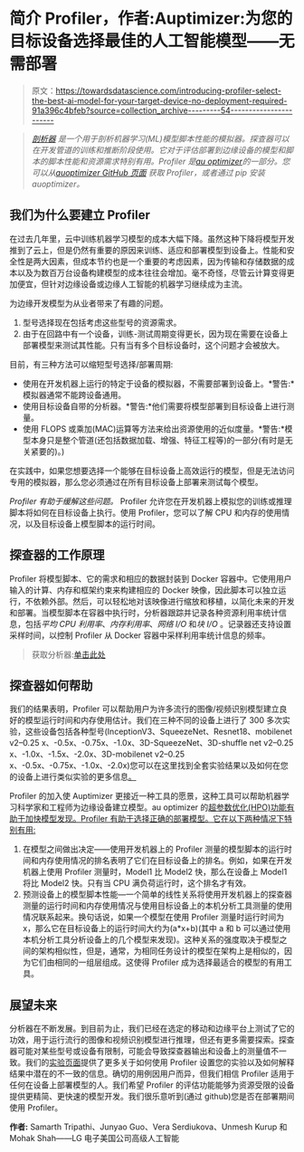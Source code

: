 # 简介 Profiler，作者:Auptimizer:为您的目标设备选择最佳的人工智能模型——无需部署

> 原文：<https://towardsdatascience.com/introducing-profiler-select-the-best-ai-model-for-your-target-device-no-deployment-required-91a396c4bfeb?source=collection_archive---------54----------------------->

> [*剖析器*](https://github.com/LGE-ARC-AdvancedAI/auptimizer/tree/master/src/aup/profiler) *是一个用于剖析机器学习(ML)模型脚本性能的模拟器。探查器可以在开发管道的训练和推断阶段使用。它对于评估部署到边缘设备的模型和脚本的脚本性能和资源需求特别有用。Profiler 是*[*au optimizer*](https://github.com/LGE-ARC-AdvancedAI/auptimizer)*的一部分。您可以从*[*auoptimizer GitHub 页面*](https://github.com/LGE-ARC-AdvancedAI/auptimizer) *获取 Profiler，或者通过 pip 安装 auoptimizer。*

## 我们为什么要建立 Profiler

在过去几年里，云中训练机器学习模型的成本大幅下降。虽然这种下降将模型开发推到了云上，但是仍然有重要的原因来训练、适应和部署模型到设备上。性能和安全性是两大因素，但成本节约也是一个重要的考虑因素，因为传输和存储数据的成本以及为数百万台设备构建模型的成本往往会增加。毫不奇怪，尽管云计算变得更加便宜，但针对边缘设备或边缘人工智能的机器学习继续成为主流。

为边缘开发模型为从业者带来了有趣的问题。

1.  型号选择现在包括考虑这些型号的资源需求。
2.  由于在回路中有一个设备，训练-测试周期变得更长，因为现在需要在设备上部署模型来测试其性能。只有当有多个目标设备时，这个问题才会被放大。

目前，有三种方法可以缩短型号选择/部署周期:

*   使用在开发机器上运行的特定于设备的模拟器，不需要部署到设备上。*警告:*模拟器通常不能跨设备通用。
*   使用目标设备自带的分析器。*警告:*他们需要将模型部署到目标设备上进行测量。
*   使用 FLOPS 或乘加(MAC)运算等方法来给出资源使用的近似度量。*警告:*模型本身只是整个管道(还包括数据加载、增强、特征工程等)的一部分(有时是无关紧要的)。)

在实践中，如果您想要选择一个能够在目标设备上高效运行的模型，但是无法访问专用的模拟器，那么您必须通过在所有目标设备上部署来测试每个模型。

*Profiler 有助于缓解这些问题。* Profiler 允许您在开发机器上模拟您的训练或推理脚本将如何在目标设备上执行。使用 Profiler，您可以了解 CPU 和内存的使用情况，以及目标设备上模型脚本的运行时间。

## 探查器的工作原理

Profiler 将模型脚本、它的需求和相应的数据封装到 Docker 容器中。它使用用户输入的计算、内存和框架约束来构建相应的 Docker 映像，因此脚本可以独立运行，不依赖外部。然后，可以轻松地对该映像进行缩放和移植，以简化未来的开发和部署。当模型脚本在容器中执行时，分析器跟踪并记录各种资源利用率统计信息，包括*平均 CPU 利用率*、*内存利用率*、*网络 I/O* 和*块 I/O* 。记录器还支持设置采样时间，以控制 Profiler 从 Docker 容器中采样利用率统计信息的频率。

> 获取分析器:[单击此处](https://github.com/LGE-ARC-AdvancedAI/auptimizer/tree/master/src/aup/profiler)

## 探查器如何帮助

我们的结果表明，Profiler 可以帮助用户为许多流行的图像/视频识别模型建立良好的模型运行时间和内存使用估计。我们在三种不同的设备上进行了 300 多次实验，这些设备包括各种型号(InceptionV3、SqueezeNet、Resnet18、mobilenet v2–0.25 x、-0.5x、-0.75x、-1.0x、3D-SqueezeNet、3D-shuffle net v2–0.25 x、-1.0x、-1.5x、-2.0x、3D-mobilenet v2–0.25 x、-0.5x、-0.75x、-1.0x、-2.0x)您可以在这里找到全套实验结果以及如何在您的设备上进行类似实验的更多信息[。](https://github.com/LGE-ARC-AdvancedAI/auptimizer/tree/master/Examples/profiler_examples/experiments)

Profiler 的加入使 Auptimizer 更接近一种工具的愿景，这种工具可以帮助机器学习科学家和工程师为边缘设备建立模型。au optimizer 的[超参数优化(HPO)功能有助于加快模型发现。Profiler 有助于选择正确的部署模型。它在以下两种情况下特别有用:](https://github.com/LGE-ARC-AdvancedAI/auptimizer)

1.  在模型之间做出决定——使用开发机器上的 Profiler 测量的模型脚本的运行时间和内存使用情况的排名表明了它们在目标设备上的排名。例如，如果在开发机器上使用 Profiler 测量时，Model1 比 Model2 快，那么在设备上 Model1 将比 Model2 快。只有当 CPU 满负荷运行时，这个排名才有效。
2.  预测设备上的模型脚本性能—一个简单的线性关系将使用开发机器上的探查器测量的运行时间和内存使用情况与使用目标设备上的本机分析工具测量的使用情况联系起来。换句话说，如果一个模型在使用 Profiler 测量时运行时间为 x，那么它在目标设备上的运行时间大约为(a*x+b)(其中 a 和 b 可以通过使用本机分析工具分析设备上的几个模型来发现)。这种关系的强度取决于模型之间的架构相似性，但是，通常，为相同任务设计的模型在架构上是相似的，因为它们由相同的一组层组成。这使得 Profiler 成为选择最适合的模型的有用工具。

## 展望未来

分析器在不断发展。到目前为止，我们已经在选定的移动和边缘平台上测试了它的功效，用于运行流行的图像和视频识别模型进行推理，但还有更多需要探索。探查器可能对某些型号或设备有限制，可能会导致探查器输出和设备上的测量值不一致。我们的[实验页面](https://github.com/LGE-ARC-AdvancedAI/auptimizer/tree/master/Examples/profiler_examples/experiments)提供了更多关于如何使用 Profiler 设置您的实验以及如何解释结果中潜在的不一致的信息。确切的用例因用户而异，但我们相信 Profiler 适用于任何在设备上部署模型的人。我们希望 Profiler 的评估功能能够为资源受限的设备提供更精简、更快速的模型开发。我们很乐意听到(通过 github)您是否在部署期间使用 Profiler。

**作者:** Samarth Tripathi、Junyao Guo、Vera Serdiukova、Unmesh Kurup 和 Mohak Shah——LG 电子美国公司高级人工智能